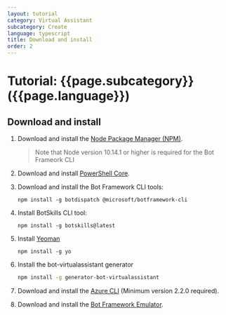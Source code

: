 ```yaml
---
layout: tutorial
category: Virtual Assistant
subcategory: Create
language: typescript
title: Download and install
order: 2
---
```


# Tutorial: {{page.subcategory}} ({{page.language}})

## Download and install
1. Download and install the [Node Package Manager (NPM)](https://nodejs.org/en/).
    > Note that Node version 10.14.1 or higher is required for the Bot Frameork CLI
1. Download and install [PowerShell Core](https://docs.microsoft.com/en-us/powershell/scripting/install/installing-powershell?view=powershell-6).
1. Download and install the Bot Framework CLI tools:

   ```
   npm install -g botdispatch @microsoft/botframework-cli
   ```
1. Install BotSkills CLI tool:
   
   ```
   npm install -g botskills@latest
   ```
1. Install [Yeoman](http://yeoman.io)

   ```shell
   npm install -g yo
   ```
1. Install the bot-virtualassistant generator

   ```bash
   npm install -g generator-bot-virtualassistant
   ```

1. Download and install the [Azure CLI](https://docs.microsoft.com/en-us/cli/azure/install-azure-cli-windows?view=azure-cli-latest) (Minimum version 2.2.0 required).
1. Download and install the [Bot Framework Emulator](https://aka.ms/botframework-emulator).
